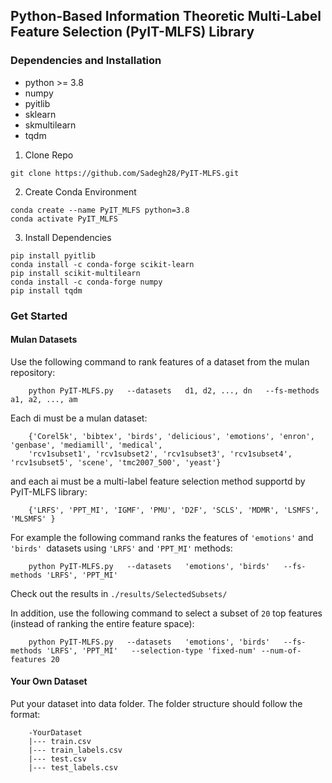 ## Python-Based Information Theoretic Multi-Label Feature Selection (PyIT-MLFS) Library 

### Dependencies and Installation
* python >= 3.8
* numpy
* pyitlib
* sklearn
* skmultilearn
* tqdm

1. Clone Repo
```
git clone https://github.com/Sadegh28/PyIT-MLFS.git
```

2. Create Conda Environment
```
conda create --name PyIT_MLFS python=3.8
conda activate PyIT_MLFS
```

3. Install Dependencies
```
pip install pyitlib 
conda install -c conda-forge scikit-learn
pip install scikit-multilearn
conda install -c conda-forge numpy
pip install tqdm
```

### Get Started

#### Mulan Datasets
Use the following command to rank features of a dataset from the mulan repository:

        python PyIT-MLFS.py   --datasets   d1, d2, ..., dn   --fs-methods a1, a2, ..., am



Each di must be a mulan dataset: 

      
        {'Corel5k', 'bibtex', 'birds', 'delicious', 'emotions', 'enron', 'genbase', 'mediamill', 'medical',
        'rcv1subset1', 'rcv1subset2', 'rcv1subset3', 'rcv1subset4', 'rcv1subset5', 'scene', 'tmc2007_500', 'yeast'}
        

and each ai must be a multi-label feature selection method supportd by PyIT-MLFS library: 
        
        
        {'LRFS', 'PPT_MI', 'IGMF', 'PMU', 'D2F', 'SCLS', 'MDMR', 'LSMFS', 'MLSMFS' }
        

For example the following command ranks the features of ```'emotions'``` and ```'birds' ```datasets using ```'LRFS'``` and ```'PPT_MI'``` methods: 

        python PyIT-MLFS.py   --datasets   'emotions', 'birds'   --fs-methods 'LRFS', 'PPT_MI'

Check out the results in    ``` ./results/SelectedSubsets/ ```

In addition, use the following command to select a subset of ```20``` top features (instead of ranking the entire feature space):

        python PyIT-MLFS.py   --datasets   'emotions', 'birds'   --fs-methods 'LRFS', 'PPT_MI'   --selection-type 'fixed-num' --num-of-features 20


#### Your Own Dataset
Put your dataset into data folder. The folder structure should follow the format:

        -YourDataset
        |--- train.csv
        |--- train_labels.csv
        |--- test.csv
        |--- test_labels.csv